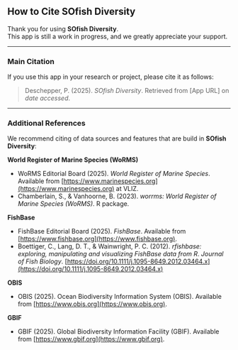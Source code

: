 ## How to Cite **SOfish Diversity**

Thank you for using **SOfish Diversity**.  
This app is still a work in progress, and we greatly appreciate your support.

---

### Main Citation

If you use this app in your research or project, please cite it as follows:

> Deschepper, P. (2025). *SOfish Diversity*. Retrieved from [App URL] on *date accessed*.

---

### Additional References

We recommend citing of data sources and features that are build in **SOfish Diversity**:

**World Register of Marine Species (WoRMS)**
- WoRMS Editorial Board (2025). *World Register of Marine Species*. Available from [https://www.marinespecies.org](https://www.marinespecies.org) at VLIZ.  
- Chamberlain, S., & Vanhoorne, B. (2023). *worrms: World Register of Marine Species (WoRMS)*. R package.  

**FishBase**
- FishBase Editorial Board (2025). *FishBase*. Available from [https://www.fishbase.org](https://www.fishbase.org).  
- Boettiger, C., Lang, D. T., & Wainwright, P. C. (2012). *rfishbase: exploring, manipulating and visualizing FishBase data from R*. *Journal of Fish Biology*. [https://doi.org/10.1111/j.1095-8649.2012.03464.x](https://doi.org/10.1111/j.1095-8649.2012.03464.x)  

**OBIS**
- OBIS (2025). Ocean Biodiversity Information System (OBIS). Available from [https://www.obis.org](https://www.obis.org).

**GBIF**
- GBIF (2025). Global Biodiversity Information Facility (GBIF). Available from [https://www.gbif.org](https://www.gbif.org).
